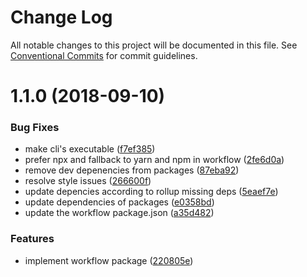# Change Log

All notable changes to this project will be documented in this file.
See [Conventional Commits](https://conventionalcommits.org) for commit guidelines.

<a name="1.1.0"></a>
# 1.1.0 (2018-09-10)


### Bug Fixes

* make cli's executable ([f7ef385](https://github.com/havardh/workflow/commit/f7ef385))
* prefer npx and fallback to yarn and npm in workflow ([2fe6d0a](https://github.com/havardh/workflow/commit/2fe6d0a))
* remove dev depenencies from packages ([87eba92](https://github.com/havardh/workflow/commit/87eba92))
* resolve style issues ([266600f](https://github.com/havardh/workflow/commit/266600f))
* update depencies according to rollup missing deps ([5eaef7e](https://github.com/havardh/workflow/commit/5eaef7e))
* update dependencies of packages ([e0358bd](https://github.com/havardh/workflow/commit/e0358bd))
* update the workflow package.json ([a35d482](https://github.com/havardh/workflow/commit/a35d482))


### Features

* implement workflow package ([220805e](https://github.com/havardh/workflow/commit/220805e))
